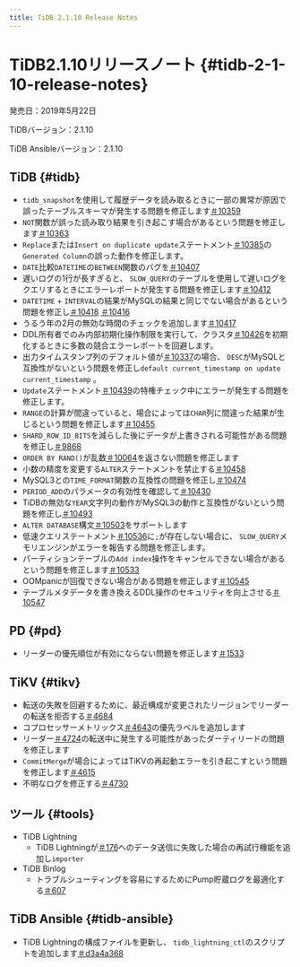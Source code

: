 ```yaml
---
title: TiDB 2.1.10 Release Notes
---
```


# TiDB2.1.10リリースノート {#tidb-2-1-10-release-notes}

発売日：2019年5月22日

TiDBバージョン：2.1.10

TiDB Ansibleバージョン：2.1.10

## TiDB {#tidb}

-   `tidb_snapshot`を使用して履歴データを読み取るときに一部の異常が原因で誤ったテーブルスキーマが発生する問題を修正します[＃10359](https://github.com/pingcap/tidb/pull/10359)
-   `NOT`関数が誤った読み取り結果を引き起こす場合があるという問題を修正します[＃10363](https://github.com/pingcap/tidb/pull/10363)
-   `Replace`または`Insert on duplicate update`ステートメント[＃10385](https://github.com/pingcap/tidb/pull/10385)の`Generated Column`の誤った動作を修正します。
-   `DATE`比較`DATETIME`の`BETWEEN`関数のバグを[＃10407](https://github.com/pingcap/tidb/pull/10407)
-   遅いログの1行が長すぎると、 `SLOW_QUERY`のテーブルを使用して遅いログをクエリするときにエラーレポートが発生する問題を修正します[＃10412](https://github.com/pingcap/tidb/pull/10412)
-   `DATETIME` + `INTERVAL`の結果がMySQLの結果と同じでない場合があるという問題を修正し[＃10418](https://github.com/pingcap/tidb/pull/10418) [＃10416](https://github.com/pingcap/tidb/pull/10416)
-   うるう年の2月の無効な時間のチェックを追加します[＃10417](https://github.com/pingcap/tidb/pull/10417)
-   DDL所有者でのみ内部初期化操作制限を実行して、クラスタ[＃10426](https://github.com/pingcap/tidb/pull/10426)を初期化するときに多数の競合エラーレポートを回避します。
-   出力タイムスタンプ列のデフォルト値が[＃10337](https://github.com/pingcap/tidb/issues/10337)の場合、 `DESC`がMySQLと互換性がないという問題を修正し`default current_timestamp on update current_timestamp` 。
-   `Update`ステートメント[＃10439](https://github.com/pingcap/tidb/pull/10439)の特権チェック中にエラーが発生する問題を修正します。
-   `RANGE`の計算が間違っていると、場合によっては`CHAR`列に間違った結果が生じるという問題を修正します[＃10455](https://github.com/pingcap/tidb/pull/10455)
-   `SHARD_ROW_ID_BITS`を減らした後にデータが上書きされる可能性がある問題を修正し[＃9868](https://github.com/pingcap/tidb/pull/9868)
-   `ORDER BY RAND()`が乱数[＃10064](https://github.com/pingcap/tidb/pull/10064)を返さない問題を修正します
-   小数の精度を変更する`ALTER`ステートメントを禁止する[＃10458](https://github.com/pingcap/tidb/pull/10458)
-   MySQL3との`TIME_FORMAT`関数の互換性の問題を修正し[＃10474](https://github.com/pingcap/tidb/pull/10474)
-   `PERIOD_ADD`のパラメータの有効性を確認して[＃10430](https://github.com/pingcap/tidb/pull/10430)
-   TiDBの無効な`YEAR`文字列の動作がMySQL3の動作と互換性がないという問題を修正し[＃10493](https://github.com/pingcap/tidb/pull/10493)
-   `ALTER DATABASE`構文[＃10503](https://github.com/pingcap/tidb/pull/10503)をサポートします
-   低速クエリステートメント[＃10536](https://github.com/pingcap/tidb/pull/10536)に`;`が存在しない場合に、 `SLOW_QUERY`メモリエンジンがエラーを報告する問題を修正します。
-   パーティションテーブルの`Add index`操作をキャンセルできない場合があるという問題を修正します[＃10533](https://github.com/pingcap/tidb/pull/10533)
-   OOMpanicが回復できない場合がある問題を修正します[＃10545](https://github.com/pingcap/tidb/pull/10545)
-   テーブルメタデータを書き換えるDDL操作のセキュリティを向上させる[＃10547](https://github.com/pingcap/tidb/pull/10547)

## PD {#pd}

-   リーダーの優先順位が有効にならない問題を修正します[＃1533](https://github.com/pingcap/pd/pull/1533)

## TiKV {#tikv}

-   転送の失敗を回避するために、最近構成が変更されたリージョンでリーダーの転送を拒否する[＃4684](https://github.com/tikv/tikv/pull/4684)
-   コプロセッサーメトリックス[＃4643](https://github.com/tikv/tikv/pull/4643)の優先ラベルを追加します
-   リーダー[＃4724](https://github.com/tikv/tikv/pull/4724)の転送中に発生する可能性があったダーティリードの問題を修正します
-   `CommitMerge`が場合によってはTiKVの再起動エラーを引き起こすという問題を修正します[＃4615](https://github.com/tikv/tikv/pull/4615)
-   不明なログを修正する[＃4730](https://github.com/tikv/tikv/pull/4730)

## ツール {#tools}

-   TiDB Lightning
    -   TiDB Lightningが[＃176](https://github.com/pingcap/tidb-lightning/pull/176)へのデータ送信に失敗した場合の再試行機能を追加し`importer`
-   TiDB Binlog
    -   トラブルシューティングを容易にするためにPump貯蔵ログを最適化する[＃607](https://github.com/pingcap/tidb-binlog/pull/607)

## TiDB Ansible {#tidb-ansible}

-   TiDB Lightningの構成ファイルを更新し、 `tidb_lightning_ctl`のスクリプトを追加します[＃d3a4a368](https://github.com/pingcap/tidb-ansible/commit/d3a4a368810a421c49980899a286cf010569b4c7)
